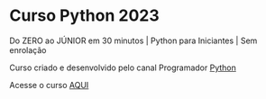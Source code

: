 # Curso Python 2023
Do ZERO ao JÚNIOR em 30 minutos | Python para Iniciantes | Sem enrolação

Curso criado e desenvolvido pelo canal Programador [Python](https://www.youtube.com/@programadorpython)

Acesse o curso [AQUI](https://www.youtube.com/watch?v=3J1xBL7zJXg&list=WL&index=65)

